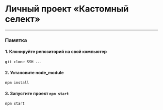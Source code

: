# Личный проект «Кастомный селект»
---

### Памятка

#### 1. Клонируйте репозиторий на свой компьютер
```
git clone SSH ...
```
#### 2. Установите node_module
```
npm install
```
#### 3. Запустите проект `npm start`
```
npm start
```
